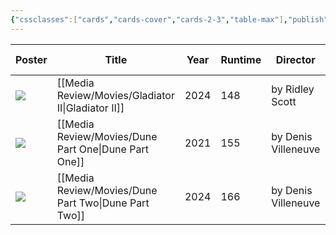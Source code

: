 ```yaml
---
{"cssclasses":["cards","cards-cover","cards-2-3","table-max"],"publish":true,"PassFrontmatter":true}
---
```


| Poster                                                                                                                  | Title                                                   | Year | Runtime | Director            | Rating | Rotten Tomatoes | Box Office   |
| ----------------------------------------------------------------------------------------------------------------------- | ------------------------------------------------------- | ---- | ------- | ------------------- | ------ | --------------- | ------------ |
| ![](https://m.media-amazon.com/images/M/MV5BMWYzZTM5ZGQtOGE5My00NmM2LWFlMDEtMGNjYjdmOWM1MzA1XkEyXkFqcGc@._V1_SX300.jpg) | [[Media Review/Movies/Gladiator II\|Gladiator II]]   | 2024 | 148     | by Ridley Scott     | ⭐ 6.3  | 🍅 75%          | N/A          |
| ![](https://m.media-amazon.com/images/M/MV5BNWIyNmU5MGYtZDZmNi00ZjAwLWJlYjgtZTc0ZGIxMDE4ZGYwXkEyXkFqcGc@._V1_SX300.jpg) | [[Media Review/Movies/Dune Part One\|Dune Part One]] | 2021 | 155     | by Denis Villeneuve | ⭐ 8.4  | 🍅 83%          | $108,897,830 |
| ![](https://m.media-amazon.com/images/M/MV5BNTc0YmQxMjEtODI5MC00NjFiLTlkMWUtOGQ5NjFmYWUyZGJhXkEyXkFqcGc@._V1_SX300.jpg) | [[Media Review/Movies/Dune Part Two\|Dune Part Two]] | 2024 | 166     | by Denis Villeneuve | ⭐ 9.4  | 🍅 92%          | $282,144,358 |

